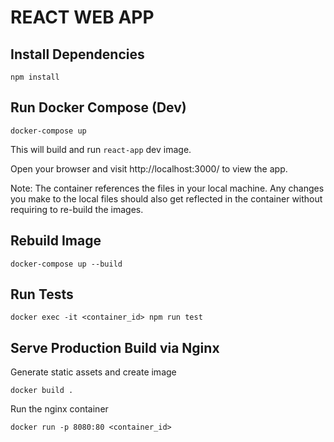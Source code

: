 # REACT WEB APP

## Install Dependencies

```
npm install
```

## Run Docker Compose (Dev)

```
docker-compose up
```

This will build and run `react-app` dev image.
    
Open your browser and visit http://localhost:3000/ to view the app.

Note:
The container references the files in your local machine. Any changes you make to the local files should also get reflected in the container without requiring to re-build the images.


## Rebuild Image
```
docker-compose up --build
```

## Run Tests

```
docker exec -it <container_id> npm run test
```

## Serve Production Build via Nginx

Generate static assets and create image

```
docker build .
```

Run the nginx container

```
docker run -p 8080:80 <container_id>
```